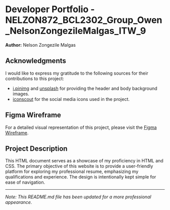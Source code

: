 
# Developer Portfolio - NELZON872_BCL2302_Group_Owen_NelsonZongezileMalgas_ITW_9

**Author:** Nelson Zongezile Malgas

## Acknowledgments

I would like to express my gratitude to the following sources for their contributions to this project:

- [i.pinimg](https://i.pinimg.com) and [unsplash](https://images.unsplash.com) for providing the header and body background images.
- [iconscout](https://iconscout.com/icons/social-media) for the social media icons used in the project.

## Figma Wireframe

For a detailed visual representation of this project, please visit the [Figma Wireframe](https://www.figma.com/file/58d2ufBXdW83NZdND1ymBW/NELZON872_BCL232_Group_Owen_NelsonZongezileMalgas_ITW_9?t=XbgqxwptYHWD5JjZ-6).

## Project Description

This HTML document serves as a showcase of my proficiency in HTML and CSS. The primary objective of this website is to provide a user-friendly platform for exploring my professional resume, emphasizing my qualifications and experience. The design is intentionally kept simple for ease of navigation.

---

*Note: This README.md file has been updated for a more professional appearance.*


